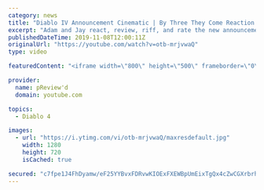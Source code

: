```yaml
---
category: news
title: "Diablo IV Announcement Cinematic | By Three They Come Reaction / Review / Rating"
excerpt: "Adam and Jay react, review, riff, and rate the new announcement cinematic everyone wanted to see last year at Blizzcon, Diablo IV 'By Three They Come'."
publishedDateTime: 2019-11-08T12:00:11Z
originalUrl: "https://youtube.com/watch?v=otb-mrjvwaQ"
type: video

featuredContent: "<iframe width=\"800\" height=\"500\" frameborder=\"0\" src=\"https://www.youtube.com/embed/otb-mrjvwaQ\" allow=\"accelerometer; autoplay; encrypted-media; gyroscope; picture-in-picture\" allowfullscreen></iframe>"

provider:
  name: pReview'd
  domain: youtube.com

topics:
  - Diablo 4

images:
  - url: "https://i.ytimg.com/vi/otb-mrjvwaQ/maxresdefault.jpg"
    width: 1280
    height: 720
    isCached: true

secured: "c7fpe1J4FhDyamw/eF25YYBvxFDRvwKIOExFXEWBpUmEixTgQx4cZwCGXrbrhK3cikkHswQo/KwGbWsGzGr+a5SzB3QLUbWqZrHIs8CcJI5nYWOjQcSKxAw/5GhFrhj6L1v67KdrAmJLtl1OI/4oZnktBODHKduqjjBQsuTP9/BTRI0FyqKykW+AF/s1NdE+rXvfrYkEBqJKm+5NV2aIWFNs6/dFwFg3EadDFKxNULxvRIrxsLPUCcW1hBXc28iPIF6TuJVHWc8oM0/V2RxBi1Pb0g31XA+Gaonlz+h19lGOGCz9wdiL1P4tTRdZj0li/Y5m+9N4Yav+B1BdWGlZOAQUHwNQ1BefyAsLvMuOJ/0Yfg/IwvdV5bguCxO6hR1ZYKnlXprluiNiGDDQdtVlIbhquji8DMjY3LPFpdesXKGAn9v5+xM40SnPiwAfO4hw;BT8jKbVMnX1Vyh/mTCJdhQ=="
---
```


